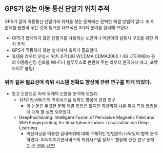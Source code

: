 ## GPS가 없는 이동 통신 단말기 위치 추적 

GPS가 없이 이동통신 단말기의 위치를 찾는 문제에는 완벽한 해결 방법이 없다.
또 이 문제를 원만히 푸는 것이 필요한 대표적인 3가지 분야를 정리해 보았다. 
   * GPS가 탑재되지 않은 단말기를 사용하는 노인이나 어린이의 실종시 구조를 위한 위치 추적
   * GPS가 작동하지 않는 실내에서 측위가 필요할때
   * 휴대용 라우터 분실시 위치 추적(3G WCDMA·CDMA2000 / 4G LTE·WiBro 등의 이동통신망 신호를 Wi-Fi나 블루투스로 변환해 주는 라우터,한국에서 에그, 포켓파이로 불림)
### 위와 같은 필요성에 측위 시스템 정확도 향상에 관련 연구를 하게 되었다. 
* 참고 논문으로 아래 두개의 논문을 분석해 보았다. 
  * 위치기반서비스의 측위시스템 정확도 향상에 관한 연구
    * 이 논문은 뚜렷한 문제 해결 방법은 없지만 지금까지 나온 위치 측정 방법들에 대해 잘 설명 되어있다.
  * DeepPositioning:  Intelligent Fusion of Pervasive Magnetic Field and WiFi Fingerprinting for Smartphone Indoor Localization via Deep Learning
    * 머신러닝을 이용한 실내측위에 대해 구체적인 방법론이 나와있어 함께 분석 하였다.
    ###위치기반서비스의 측위시스템 정확도 향상에 관한 연구 분석([논문 원본 링크]( ))
